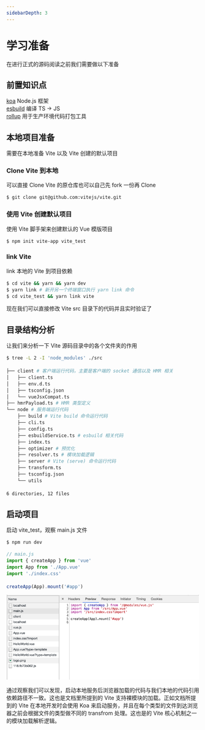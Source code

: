 ```yaml
---
sidebarDepth: 3
---
```


# 学习准备

在进行正式的源码阅读之前我们需要做以下准备

## 前置知识点

[koa](https://koa.bootcss.com/) Node.js 框架  
[esbuild](http://docs.breword.com/evanw-esbuild/#documentation-anchor) 编译 TS -> JS  
[rollup](https://www.rollupjs.com/) 用于生产环境代码打包工具  

## 本地项目准备

需要在本地准备 Vite 以及 Vite   创建的默认项目

### Clone Vite 到本地

可以直接 Clone Vite 的原仓库也可以自己先 fork 一份再 Clone

```bash
$ git clone git@github.com:vitejs/vite.git
```

### 使用 Vite 创建默认项目

使用 Vite 脚手架来创建默认的 Vue 模版项目

```bash
$ npm init vite-app vite_test
```

### link Vite

link 本地的 Vite 到项目依赖

```bash
$ cd vite && yarn && yarn dev
$ yarn link # 新开另一个终端窗口执行 yarn link 命令
$ cd vite_test && yarn link vite
```

现在我们可以直接修改 Vite src 目录下的代码并且实时验证了

## 目录结构分析

让我们来分析一下 Vite 源码目录中的各个文件夹的作用

```bash
$ tree -L 2 -I 'node_modules' ./src

├── client # 客户端运行代码，主要是客户端的 socket 通信以及 HMR 相关
│   ├── client.ts
│   ├── env.d.ts
│   ├── tsconfig.json
│   └── vueJsxCompat.ts
├── hmrPayload.ts # HMR 类型定义
└── node # 服务端运行代码
    ├── build # Vite build 命令运行代码
    ├── cli.ts
    ├── config.ts
    ├── esbuildService.ts # esbuild 相关代码
    ├── index.ts
    ├── optimizer # 预优化
    ├── resolver.ts # 模块加载逻辑
    ├── server # Vite (serve) 命令运行代码
    ├── transform.ts
    ├── tsconfig.json
    └── utils

6 directories, 12 files
```

## 启动项目

启动 vite_test，观察 main.js 文件

```bash
$ npm run dev
```

```js
// main.js
import { createApp } from 'vue'
import App from './App.vue'
import './index.css'

createApp(App).mount('#app')
```
![](../images/network.png)


通过观察我们可以发现，启动本地服务后浏览器加载的代码与我们本地的代码引用依赖路径不一致。这也是文档里所提到的 Vite 支持裸模块的加载。正如文档所提到的 Vite 在本地开发时会使用 Koa 来启动服务，并且在每个类型的文件到达浏览器之前会根据文件的类型做不同的 transfrom 处理。这也是的 Vite 核心机制之一的模块加载解析逻辑。
